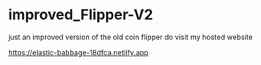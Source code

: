 # improved_Flipper-V2
just an improved version of the old coin flipper 
do visit my hosted website

 https://elastic-babbage-18dfca.netlify.app
